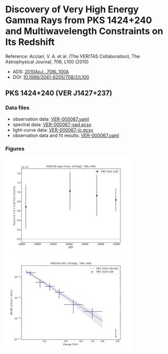 # Discovery of Very High Energy Gamma Rays from PKS 1424+240 and Multiwavelength Constraints on Its Redshift

Reference:
Acciari, V. A. et al. (The VERITAS Collaboration), The Astrophysical Journal, 708, L100 (2010)

- ADS: [2010ApJ...708L.100A](http://adsabs.harvard.edu/abs/2010ApJ...708L.100A)
- DOI: [10.1088/2041-8205/708/2/L100](https://doi.org/10.1088/2041-8205/708/2/L100)

## PKS 1424+240 (VER J1427+237)
### Data files

- observation data: [VER-000067.yaml](VER-000067.yaml)  
- spectral data: [VER-000067-sed.ecsv](VER-000067-sed.ecsv)  
- light-curve data: [VER-000067-lc.ecsv](VER-000067-lc.ecsv)  
- observation data and fit results: [VER-000067.yaml](VER-000067.yaml)  


### Figures

<img src="figures/2010ApJ...708L.100A-VER-67-1-lc.png" alt="drawing" width="400"/>
<img src="figures/2010ApJ...708L.100A-VER-67-1-sed.png" alt="drawing" width="400"/>



